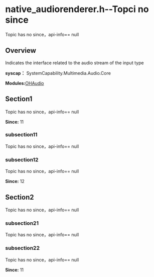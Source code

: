 # native_audiorenderer.h--Topci no since

Topic has no since，api-info== null

## Overview

Indicates the interface related to the audio stream of the input type

**syscap：** SystemCapability.Multimedia.Audio.Core

**Modules:**[OHAudio](_o_h_audio.md)

## Section1

Topic has no since，api-info== null

**Since:** 11

### subsection11

Topic has no since，api-info== null

### subsection12

Topic has no since，api-info== null

**Since:** 12

## Section2

Topic has no since，api-info== null

### subsection21

Topic has no since，api-info== null

### subsection22

Topic has no since，api-info== null

**Since:** 11